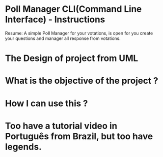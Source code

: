 # Poll Manager CLI(Command Line Interface)  - Instructions
Resume: A simple Poll Manager for your votations, is open for you create your questions and manager all response from votations.


# The Design of project from UML


# What is the objective of the project ?


# How I can use this ?


# Too have a tutorial video in Português from Brazil, but too have legends.
